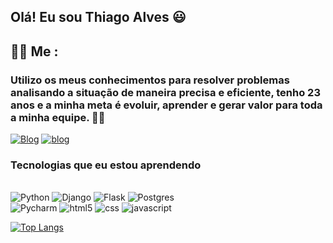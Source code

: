 ## Olá! Eu sou Thiago Alves 😃

## 🧑🏾 Me :
### Utilizo os meus conhecimentos para resolver problemas analisando a situação de maneira precisa e eficiente, tenho 23 anos e a minha meta é evoluir, aprender e gerar valor para toda a minha equipe. 👨‍💻

[![Blog](https://img.shields.io/badge/LinkedIn-0077B5?style=for-the-badge&logo=linkedin&logoColor=white)](https://www.linkedin.com/in/thiago-alves-webdev/)
[![blog](https://img.shields.io/badge/Instagram-E4405F?style=for-the-badge&logo=instagram&logoColor=white)](https://www.instagram.com/th_a59/?hl=pt-br)




### Tecnologias que eu estou aprendendo 
<div style="display: inline_block">
<br>
<img aling="center" alt="Python" src="https://img.shields.io/badge/Python-3776AB?style=for-the-badge&logo=python&logoColor=white">
<img aling="center" alt="Django" src="https://img.shields.io/badge/Django-092E20?style=for-the-badge&logo=django&logoColor=white">
<img aling="center" alt="Flask" src="https://img.shields.io/badge/Flask-000000?style=for-the-badge&logo=flask&logoColor=white">
<img aling="center" alt="Postgres" src="https://img.shields.io/badge/PostgreSQL-316192?style=for-the-badge&logo=postgresql&logoColor=whitelogoColor=white"><br>
<img aling="center" alt="Pycharm" src="https://img.shields.io/badge/PyCharm-000000.svg?&style=for-the-badge&logo=PyCharm&logoColor=white">
<img aling="center" alt="html5" src="https://img.shields.io/badge/HTML5-E34F26?style=for-the-badge&logo=html5&logoColor=white">
<img aling="center" alt="css" src="https://img.shields.io/badge/CSS3-1572B6?style=for-the-badge&logo=css3&logoColor=white">
<img aling="center" alt="javascript" src="https://img.shields.io/badge/JavaScript-F7DF1E?style=for-the-badge&logo=javascript&logoColor=black">
</div>

[![Top Langs](https://github-readme-stats.vercel.app/api/top-langs/?username=thiago-ndev&langs_count=8)](https://github.com/anuraghazra/github-readme-stats)
